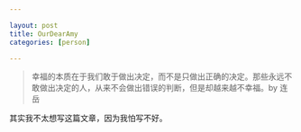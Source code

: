 ```yaml
---

layout: post
title: OurDearAmy
categories: [person]

---
```


> 幸福的本质在于我们敢于做出决定，而不是只做出正确的决定。那些永远不敢做出决定的人，从来不会做出错误的判断，但是却越来越不幸福。by 连岳

其实我不太想写这篇文章，因为我怕写不好。